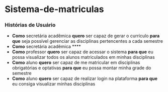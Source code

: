 # Sistema-de-matriculas

### Histórias de Usuário
* **Como** secretária acadêmica **quero** ser capaz de gerar o currículo **para que** seja possível gerenciar as disciplinas pertencentes a cada semestre
* **Como** secretária acadêmica ****
* **Como** professor **quero** ser capaz de acessar o sistema **para que** eu possa visualizar todos os alunos matriculados em minhas disciplinas
* **Como** aluno **quero** ser capaz de me matricular em disciplinas obrigatórias e optativas **para que** eu possa montar minha grade do semestre
* **Como** aluno **quero** ser capaz de realizar login na plataforma **para que** eu consiga visualizar minhas disciplinas
